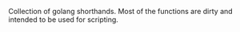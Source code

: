 Collection of golang shorthands. Most of the functions are dirty and intended to be used for scripting.